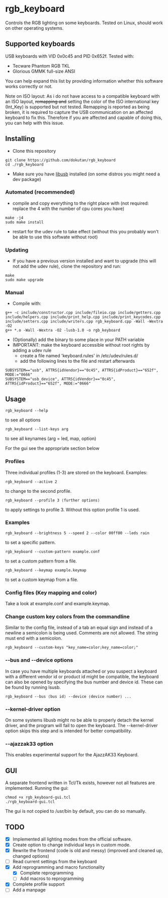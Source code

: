 # rgb_keyboard
Controls the RGB lighting on some keyboards. Tested on Linux, should work on other operating systems.

## Supported keyboards
USB keyboards with VID 0x0c45 and PID 0x652f.
Tested with:
- Tecware Phantom RGB TKL
- Glorious GMMK full-size ANSI

You can help expand this list by providing information whether this software works correctly or not.

Note on ISO layout: As i do not have access to a compatible keyboard with an ISO layout, ~~remapping and~~ setting the color of the ISO international key (Int_Key) is supported but not tested. Remapping is reported as being broken, it is required to capture the USB communication on an affected keyboard to fix this. Therefore if you are affected and capable of doing this, you can help with this issue.

## Installing
- Clone this repository
```
git clone https://github.com/dokutan/rgb_keyboard
cd ./rgb_keyboard
```
- Make sure you have [libusb](https://libusb.info/) installed (on some distros you might need a dev package)

### Automated (recommended)
- compile and copy everything to the right place with (not required: replace the 4 with the number of cpu cores you have)
```
make -j4
sudo make install
```
- restart for the udev rule to take effect (without this you probably won't be able to use this softwate without root)

### Updating
- If you have a previous version installed and want to upgrade (this will not add the udev rule), clone the repository and run:
```
make
sudo make upgrade
```

### Manual
- Compile with:
```
g++ -c include/constructor.cpp include/fileio.cpp include/getters.cpp include/helpers.cpp include/print_help.cpp include/print_keycodes.cpp include/setters.cpp include/writers.cpp rgb_keyboard.cpp -Wall -Wextra -O2
g++ *.o -Wall -Wextra -O2 -lusb-1.0 -o rgb_keyboard
```
- (Optionally) add the binary to some place in your PATH variable
- IMPORTANT: make the keyboard accessible without root rights by adding a udev rule
  - create a file named 'keyboard.rules' in /etc/udev/rules.d/
  - add the following lines to the file and restart afterwards
```
SUBSYSTEM=="usb", ATTRS{idVendor}=="0c45", ATTRS{idProduct}=="652f", MODE:="0666"
SUBSYSTEM=="usb_device", ATTRS{idVendor}=="0c45", ATTRS{idProduct}=="652f", MODE:="0666"
```

## Usage

```
rgb_keyboard --help
```
to see all options

```
rgb_keyboard --list-keys arg
```
to see all keynames (arg = led, map, option)

For the gui see the appropriate section below

### Profiles

Three individual profiles (1-3) are stored on the keyboard. Examples:

```
rgb_keyboard --active 2
```
to change to the second profile.

```
rgb_keyboard --profile 3 ⟨further options⟩
```
to apply settings to profile 3. Without this option profile 1 is used.

### Examples

```
rgb_keyboard --brightness 5 --speed 2 --color 00ff00 --leds rain
```
to set a specific pattern.

```
rgb_keyboard --custom-pattern example.conf
```
to set a custom pattern from a file.

```
rgb_keyboard --keymap example.keymap
```
to set a custom keymap from a file.

### Config files (Key mapping and color)
Take a look at example.conf and example.keymap.

### Change custom key colors from the commandline

Similar to the config file, instead of a tab an equal sign and instead of a newline a semicolon is being used. Comments are not allowed. The string must end with a semicolon.

```
rgb_keyboard --custom-keys "key_name=color;key_name=color;"
```

### --bus and --device options

In case you have multiple keyboards attached or you suspect a keyboard with a different vendor id or product id might be compatible, the keyboard can also be opened by specifying the bus number and device id. These can be found by running lsusb.

```
rgb_keyboard --bus ⟨bus id⟩ --device ⟨device number⟩ ...
```

### --kernel-driver option

On some systems libusb might no be able to properly detach the kernel driver, and the program will fail to open the keyboard. The --kernel-driver option skips this step and is intended for better compatibility.

### --ajazzak33 option

This enables experimental support for the AjazzAK33 Keyboard.

## GUI

A separate frontend written in Tcl/Tk exists, however not all features are implemented. Running the gui:
```
chmod +x rgb_keyboard-gui.tcl
./rgb_keyboard-gui.tcl
```
The gui is not copied to /usr/bin by default, you can do so manually.

## TODO
- [x] Implemented all lighting modes from the official software.
- [x] Create option to change individual keys in custom mode.
- [x] Rewrite the frontend (code is old and messy) (improved and cleaned up, changed options)
- [ ] Read current settings from the keyboard
- [x] Add reprogramming and macro functionality
  - [x] Complete reprogramming
  - [ ] Add macros to reprogramming
- [x] Complete profile support
- [ ] Add a manpage

